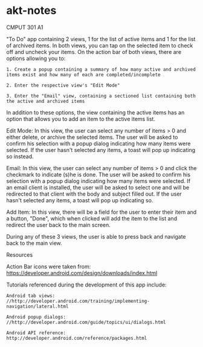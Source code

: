 akt-notes
=========

CMPUT 301 A1


"To Do" app containing 2 views, 1 for the list of active items and 1 for the list of archived items. In both views, you can tap on the selected item to check off and uncheck your items. On the action bar of both views, there are options allowing you to:

	1. Create a popup containing a summary of how many active and archived items exist and how many of each are completed/incomplete
	
	2. Enter the respective view's "Edit Mode"

	3. Enter the "Email" view, containing a sectioned list containing both the active and archived items

In addition to these options, the view containing the active items has an option that allows you to add an item to the active items list.

Edit Mode:
	In this view, the user can select any number of items > 0 and either delete, or archive the selected items. The user will be asked to confirm his selection with a popup dialog indicating how many items were selected. If the user hasn't selected any items, a toast will pop up indicating so instead.

Email:
	In this view, the user can select any number of items > 0 and click the checkmark to indicate (s)he is done. The user will be asked to confirm his selection with a popup dialog indicating how many items were selected. If an email client is installed, the user will be asked to select one and will be redirected to that client with the body and subject filled out. If the user hasn't selected any items, a toast will pop up indicating so. 

Add Item:
	In this view, there will be a field for the user to enter their item and a button, "Done", which when clicked will add the item to the list and redirect the user back to the main screen.

During any of these 3 views, the user is able to press back and navigate back to the main view.


Resources

Action Bar icons were taken from: https://developer.android.com/design/downloads/index.html

Tutorials referenced during the development of this app include:

	Android tab views: //http://developer.android.com/training/implementing-navigation/lateral.html
	
	Android popup dialogs: //http://developer.android.com/guide/topics/ui/dialogs.html
	
	Android API reference: http://developer.android.com/reference/packages.html
